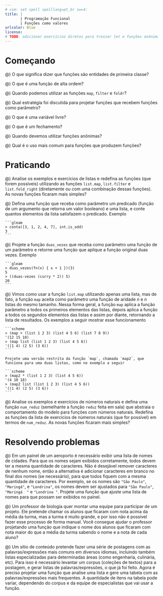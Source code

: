```yaml
---
# vim: set spell spelllang=pt_br sw=4:
title: |
       | Programação Funcional
       | Funções como valores
urlcolor: Blue
license:
# TODO: adicionar exercícios diretos para treinar let e funções anônimas?
---
```


# Começando

@) O que significa dizer que funções são entidades de primeira classe?

@) O que é uma função de alta ordem?

@) Quando podemos utilizar as funções `map`, `filter` e `foldr`?

@) Qual estratégia foi discutida para projetar funções que recebem funções como parâmetro?

@) O que é uma variável livre?

@) O que é um fechamento?

@) Quando devemos utilizar funções anônimas?

@) Qual é o uso mais comum para funções que produzem funções?


# Praticando

@) Analise os exemplos e exercícios de listas e redefina as funções (que forem possíveis) utilizando as funções `list.map`, `list.filter` e `list.fold_right` (diretamente ou com uma combinação dessas funções). As novas funções ficaram mais simples?

@) Defina uma função que receba como parâmetro um predicado (função de um argumento que retorna um valor booleano) e uma lista, e conte quantos elementos da lista satisfazem o predicado. Exemplo

    ```gleam
    > conta([3, 1, 2, 4, 7], int.is_odd)
    3
    ```

@) Projete a função `duas_vezes` que receba como parâmetro uma função de um parâmetro e retorne uma função que aplique a função original duas vezes. Exemplo

    ```gleam
    > duas_vezes(fn(x) { x + 1 })(3)
    5
    > ((duas-vezes (curry * 2)) 5)
    20
    ```

@) Vimos como usar a função `list.map` utilizando apenas uma lista, mas de fato, a função `map` aceita como parâmetro uma função de aridade $n$ e $n$ listas do mesmo tamanho. Nessa forma geral, a função `map` aplica a função parâmetro a todos os primeiros elementos das listas, depois aplica a função a todos os segundos elementos das listas e assim por diante, retornando a lista de resultados. Os exemplos a seguir mostrar esse funcionamento

    ```scheme
    > (map + (list 1 2 3) (list 4 5 6) (list 7 8 9))
    '(12 15 18)
    > (map list (list 1 2 3) (list 4 5 6))
    '((1 4) (2 5) (3 6))
    ```

    Projete uma versão restrita da função `map`, chamada `map2`, que funciona para uma duas listas, como no exemplo a seguir

    ```scheme
    > (map2 * (list 1 2 3) (list 4 5 6))
    '(4 10 18)
    > (map2 list (list 1 2 3) (list 4 5 6))
    '((1 4) (2 5) (3 6))
    ```


@) Analise os exemplos e exercícios de números naturais e defina uma função `num_reduz` (semelhante a função `reduz` feita em sala) que abstraia o comportamento do modelo para funções com números naturais. Redefina as funções da lista de exercícios de números naturais (que for possível) em termos de `num_reduz`. As novas funções ficaram mais simples?

<!--
@) (Desafio)^[[Structure and Interpretation of Computer Programs](https://mitpress.mit.edu/sicp/)] A seguir é apresentado uma representação procedural para um par. Para esta representação, verifique que `(first (cons x y))` produz `x` para quaisquer objetos `x` e `y`.

    ```
    (define (cons x y)
      (λ (m) (m x y)))

    (define (first z)
      (z (λ (p q) p)))
    ```

    Qual é a definição correspondente de `rest`{.scheme}? (Dica: para verificar que isto funciona, faça uso do modelo de substituição).
-->

# Resolvendo problemas

@) Em um painel de um aeroporto é necessário exibir uma lista de nomes de cidades. Para que os nomes sejam exibidos corretamente, todos devem ter a mesma quantidade de caracteres. Não é desejável remover caracteres de nenhum nome, então a alternativa é adicionar caracteres em branco no final dos nomes (se necessário), para que todos fiquem com a mesma quantidade de caracteres. Por exemplo, se os nomes são `"São Paulo"`, `"Maringá"`, e `"Londrina"`, os nomes devem ser ajustados para `"São Paulo"`, `"Maringá  "` e `"Londrina "`. Projete uma função que ajuste uma lista de nomes para que possam ser exibidos no painel.

@) Um professor de biologia quer montar uma equipe para participar de um projeto. Ele pretende chamar os alunos que ficaram com nota acima da média da turma, mas a turma é muito grande, e por isso não é possível fazer esse processo de forma manual. Você consegue ajudar o professor projetando uma função que indique o nome dos alunos que ficaram com nota maior do que a média da turma sabendo o nome e a nota de cada aluno?

@) Um sítio de conteúdo pretende fazer uma série de postagens com as palavras/expressões mais comuns em diversos idiomas, incluindo também listas especializadas para determinadas áreas (como engenharia, culinária, etc). Para isso é necessário levantar um corpus (coleções de textos) para a postagem, e gerar listas de palavras/expressões, o que já foi feito. Agora é preciso projetar uma função que analise uma lista e gere uma tabela com as palavras/expressões mais frequentes. A quantidade de itens na tabela pode variar, dependendo do corpus e da equipe de especialistas que vai usar a função.
